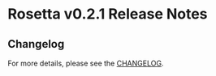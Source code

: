 # Rosetta v0.2.1 Release Notes

## Changelog

For more details, please see the [CHANGELOG](https://github.com/lightmos/lightmos-sdk/blob/tools/rosetta/v0.2.1/tools/rosetta/CHANGELOG.md).
